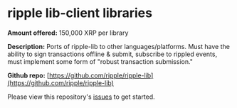 ripple lib-client libraries
===========================
**Amount offered:** 150,000 XRP per library

**Description:** Ports of ripple-lib to other languages/platforms. Must have the ability to sign transactions offline & submit, subscribe to rippled events, must implement some form of "robust transaction submission."

**Github repo:** [https://github.com/ripple/ripple-lib](https://github.com/ripple/ripple-lib)

Please view this repository's [issues](https://github.com/ripplelabsbounties/ripple-lib-client-libraries/issues) to get started.
